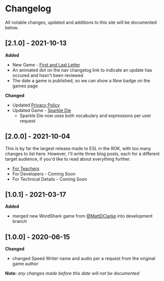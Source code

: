# Changelog

All notable changes, updated and additions to this site will be documented below.

## [2.1.0] - 2021-10-13

**Added**

- New Game - [First and Last Letter](https://www.eslintherok.com/game/first_and_last_letter)
- An animated dot on the nav changelog link to indicate an update has occured and hasn't been reviewed
- The date a game is published, so we can show a _New_ badge on the games page

**Changed**

- Updated [Privacy Policy](https://www.eslintherok.com/privacy)
- Updated Game - [Sparkle Die](https://www.eslintherok.com/game/sparkle_die)
  - Sparkle Die now uses both vocabulary and expressions per user request

## [2.0.0] - 2021-10-04

This is by far the largest release made to ESL in the ROK, with too many changes to list here. However, I'll write three blog posts, each for a different target
audience, if you'd like to read about everything further.

- [For Teachers](https://danielstrong.tech/blog/update-esl-in-the-rok-teachers)
- For Developers - Coming Soon
- For Technical Details - Coming Soon

## [1.0.1] - 2021-03-17

**Added**

- merged new WordShark game from [@MattDClarke](https://github.com/MattDClarke) into development branch

## [1.0.0] - 2020-06-15

**Changed**

- changed Speed Writer name and audio per a request from the original game author

**Note:** _any changes made before this date will not be documented_
